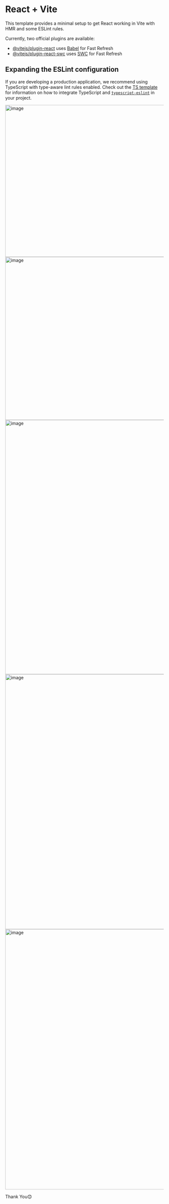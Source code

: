 # React + Vite

This template provides a minimal setup to get React working in Vite with HMR and some ESLint rules.

Currently, two official plugins are available:

- [@vitejs/plugin-react](https://github.com/vitejs/vite-plugin-react/blob/main/packages/plugin-react) uses [Babel](https://babeljs.io/) for Fast Refresh
- [@vitejs/plugin-react-swc](https://github.com/vitejs/vite-plugin-react/blob/main/packages/plugin-react-swc) uses [SWC](https://swc.rs/) for Fast Refresh

## Expanding the ESLint configuration

If you are developing a production application, we recommend using TypeScript with type-aware lint rules enabled. Check out the [TS template](https://github.com/vitejs/vite/tree/main/packages/create-vite/template-react-ts) for information on how to integrate TypeScript and [`typescript-eslint`](https://typescript-eslint.io) in your project.


<img width="1086" height="481" alt="image" src="https://github.com/user-attachments/assets/d2c60e15-6801-45d5-bee4-3497552092a3" />
<img width="985" height="516" alt="image" src="https://github.com/user-attachments/assets/ec838027-3dac-468f-bfda-1aeda52a457b" />
<img width="980" height="805" alt="image" src="https://github.com/user-attachments/assets/5fd9de1c-52af-44b4-833b-f729235352a8" />
<img width="984" height="807" alt="image" src="https://github.com/user-attachments/assets/55b2159c-8a42-4205-bcc0-8ae837da64a7" />
<img width="976" height="824" alt="image" src="https://github.com/user-attachments/assets/dbcd1ac7-4921-453c-af82-11de02985fd9" />


Thank You😊


